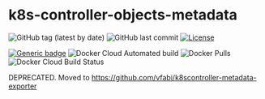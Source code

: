 # k8s-controller-objects-metadata
![GitHub tag (latest by date)](https://img.shields.io/github/v/tag/vfabi/k8s-controller-objects-metadata)
![GitHub last commit](https://img.shields.io/github/last-commit/vfabi/k8s-controller-objects-metadata)
[![License](https://img.shields.io/badge/License-Apache%202.0-blue.svg)](https://opensource.org/licenses/Apache-2.0)

[![Generic badge](https://img.shields.io/badge/hub.docker.com-vfabi/k8s_controller_objects_metadata-<>.svg)](https://hub.docker.com/repository/docker/vfabi/k8s-controller-objects-metadata)
![Docker Cloud Automated build](https://img.shields.io/docker/cloud/automated/vfabi/k8s-controller-objects-metadata)
![Docker Pulls](https://img.shields.io/docker/pulls/vfabi/k8s-controller-objects-metadata)
![Docker Cloud Build Status](https://img.shields.io/docker/cloud/build/vfabi/k8s-controller-objects-metadata)

DEPRECATED. Moved to https://github.com/vfabi/k8scontroller-metadata-exporter
